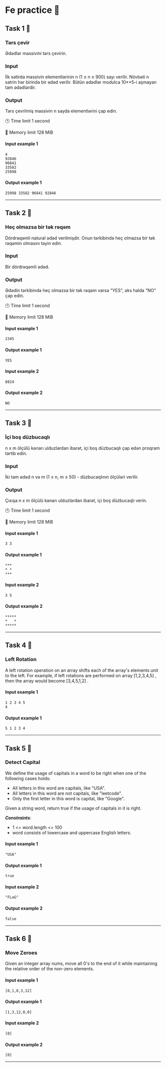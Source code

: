 # Fe practice 🔨

## Task 1 🎯

### Tərs çevir

Ədədlər massivini tərs çevirin.

### Input
İlk sətirdə massivin elementlərinin n (1 ≤ n ≤ 900) sayı verilir. Növbəti n sətrin hər birində bir ədəd verilir. Bütün ədədlər modulca 10**5-i aşmayan tam ədədlərdir.


### Output
Tərs çevrilmiş massivin n sayda elementlərini çap edin.

:clock2: Time limit 1 second

:floppy_disk: Memory limit 128 MiB

#### Input example 1

    4
    92846
    96841
    33582
    25998


#### Output example 1

    25998 33582 96841 92846

---


## Task 2 🎯

### Heç olmazsa bir tək rəqəm
Dördrəqəmli natural ədəd verilmişdir. Onun tərkibində heç olmazsa bir tək rəqəmin olmasını təyin edin.

### Input
Bir dördrəqəmli ədəd.


### Output
Ədədin tərkibində heç olmazsa bir tək rəqəm varsa "YES", əks halda "NO" çap edin.

:clock2: Time limit 1 second

:floppy_disk: Memory limit 128 MiB

#### Input example 1

    2345

#### Output example 1

    YES
#### Input example 2

    8824

#### Output example 2

    NO

---


## Task 3 🎯

### İçi boş düzbucaqlı
n x m ölçülü kənarı ulduzlardan ibarət, içi boş düzbucaqlı çap edən proqram tərtib edin.

### Input
İki tam ədəd n və m (1 ≤ n, m ≤ 50) - düzbucaqlının ölçüləri verilir.


### Output
Çıxışa n x m ölçülü kənarı ulduzlardan ibarət, içi boş düzbucaqlı verin.

:clock2: Time limit 1 second

:floppy_disk: Memory limit 128 MiB

#### Input example 1

    3 3

#### Output example 1

    ***
    * *
    ***


#### Input example 2

    3 5

#### Output example 2

    *****
    *   *
    *****


---

## Task 4 🎯

### Left Rotation

A left rotation operation on an array shifts each of the array's elements  unit to the left. For example, if  left rotations are performed on array [1,2,3,4,5] , then the array would become [3,4,5,1,2] . 



#### Input example 1

    1 2 3 4 5
    4

#### Output example 1

    5 1 2 3 4



---

## Task 5 🎯

### Detect Capital

We define the usage of capitals in a word to be right when one of the following cases holds:

  - All letters in this word are capitals, like "USA".
  - All letters in this word are not capitals, like "leetcode".
  - Only the first letter in this word is capital, like "Google".
  
Given a string word, return true if the usage of capitals in it is right.


***Constraints***:

- 1 <= word.length <= 100
- word consists of lowercase and uppercase English letters.


#### Input example 1

    "USA"

#### Output example 1

    true
    
#### Input example 2

    "FLaG"

#### Output example 2

    false


---

## Task 6 🎯

### Move Zeroes

Given an integer array nums, move all 0's to the end of it while maintaining the relative order of the non-zero elements.

#### Input example 1

    [0,1,0,3,12]

#### Output example 1

    [1,3,12,0,0]
    
#### Input example 2

    [0]

#### Output example 2

    [0]

---
